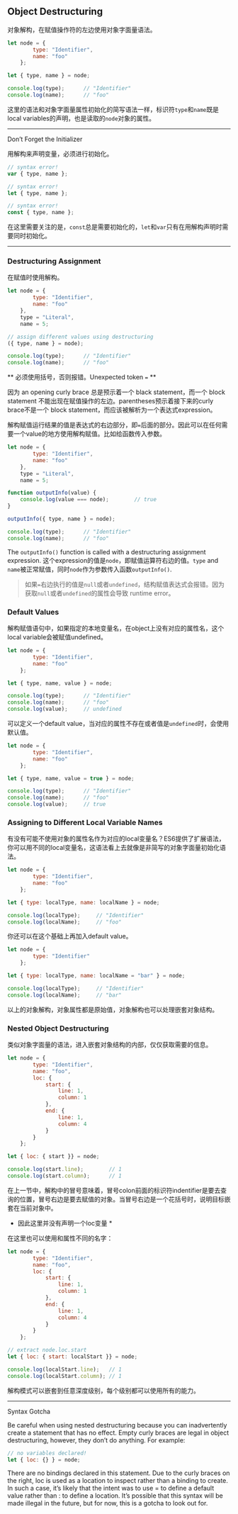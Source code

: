 ## Object Destructuring

对象解构，在赋值操作符的左边使用对象字面量语法。

```js
let node = {
        type: "Identifier",
        name: "foo"
    };

let { type, name } = node;

console.log(type);      // "Identifier"
console.log(name);      // "foo"
```

这里的语法和对象字面量属性初始化的简写语法一样，标识符`type`和`name`既是local variables的声明，也是读取的`node`对象的属性。

---
Don’t Forget the Initializer

用解构来声明变量，必须进行初始化。

```js
// syntax error!
var { type, name };

// syntax error!
let { type, name };

// syntax error!
const { type, name };
```

在这里需要关注的是，`const`总是需要初始化的，`let`和`var`只有在用解构声明时需要同时初始化。

---

### Destructuring Assignment

在赋值时使用解构。

```js
let node = {
        type: "Identifier",
        name: "foo"
    },
    type = "Literal",
    name = 5;

// assign different values using destructuring
({ type, name } = node);

console.log(type);      // "Identifier"
console.log(name);      // "foo"
```

** 必须使用括号，否则报错。Unexpected token `=` **

因为 an opening curly brace 总是预示着一个 black statement，而一个 block statement 不能出现在赋值操作的左边。parentheses预示着接下来的curly brace不是一个 block statement，而应该被解析为一个表达式expression。

解构赋值运行结果的值是表达式的右边部分，即`=`后面的部分。因此可以在任何需要一个value的地方使用解构赋值。比如给函数传入参数。

```js
let node = {
        type: "Identifier",
        name: "foo"
    },
    type = "Literal",
    name = 5;

function outputInfo(value) {
    console.log(value === node);        // true
}

outputInfo({ type, name } = node);

console.log(type);      // "Identifier"
console.log(name);      // "foo"
```

The `outputInfo()` function is called with a destructuring assignment expression. 
这个expression的值是`node`，即赋值运算符右边的值。`type` and `name`被正常赋值，同时`node`作为参数传入函数`outputInfo()`.

> 如果`=`右边执行的值是`null`或者`undefined`，结构赋值表达式会报错。因为获取`null`或者`undefined`的属性会导致 runtime error。

### Default Values

解构赋值语句中，如果指定的本地变量名，在object上没有对应的属性名，这个local variable会被赋值undefined。

```js
let node = {
        type: "Identifier",
        name: "foo"
    };

let { type, name, value } = node;

console.log(type);      // "Identifier"
console.log(name);      // "foo"
console.log(value);     // undefined
```

可以定义一个default value，当对应的属性不存在或者值是`undefined`时，会使用默认值。

```js
let node = {
        type: "Identifier",
        name: "foo"
    };

let { type, name, value = true } = node;

console.log(type);      // "Identifier"
console.log(name);      // "foo"
console.log(value);     // true
```

### Assigning to Different Local Variable Names

有没有可能不使用对象的属性名作为对应的local变量名？ES6提供了扩展语法，你可以用不同的local变量名，这语法看上去就像是非简写的对象字面量初始化语法。

```js
let node = {
        type: "Identifier",
        name: "foo"
    };

let { type: localType, name: localName } = node;

console.log(localType);     // "Identifier"
console.log(localName);     // "foo"
```

你还可以在这个基础上再加入default value。

```js
let node = {
        type: "Identifier"
    };

let { type: localType, name: localName = "bar" } = node;

console.log(localType);     // "Identifier"
console.log(localName);     // "bar"
```

以上的对象解构，对象属性都是原始值，对象解构也可以处理嵌套对象结构。

### Nested Object Destructuring

类似对象字面量的语法，进入嵌套对象结构的内部，仅仅获取需要的信息。

```js
let node = {
        type: "Identifier",
        name: "foo",
        loc: {
            start: {
                line: 1,
                column: 1
            },
            end: {
                line: 1,
                column: 4
            }
        }
    };

let { loc: { start }} = node;

console.log(start.line);        // 1
console.log(start.column);      // 1
```

在上一节中，解构中的冒号意味着，冒号colon前面的标识符indentifier是要去查询的位置，冒号右边是要去赋值的对象。当冒号右边是一个花括号时，说明目标嵌套在当前对象中。
* 因此这里并没有声明一个loc变量 *

在这里也可以使用和属性不同的名字：

```js
let node = {
        type: "Identifier",
        name: "foo",
        loc: {
            start: {
                line: 1,
                column: 1
            },
            end: {
                line: 1,
                column: 4
            }
        }
    };

// extract node.loc.start
let { loc: { start: localStart }} = node;

console.log(localStart.line);   // 1
console.log(localStart.column); // 1
```

解构模式可以嵌套到任意深度级别，每个级别都可以使用所有的能力。

---

Syntax Gotcha

Be careful when using nested destructuring because you can inadvertently create a statement that has no effect. Empty curly braces are legal in object destructuring, however, they don’t do anything. For example:

```js
// no variables declared!
let { loc: {} } = node;
```

There are no bindings declared in this statement. Due to the curly braces on the right, loc is used as a location to inspect rather than a binding to create. In such a case, it’s likely that the intent was to use = to define a default value rather than : to define a location. It’s possible that this syntax will be made illegal in the future, but for now, this is a gotcha to look out for.


